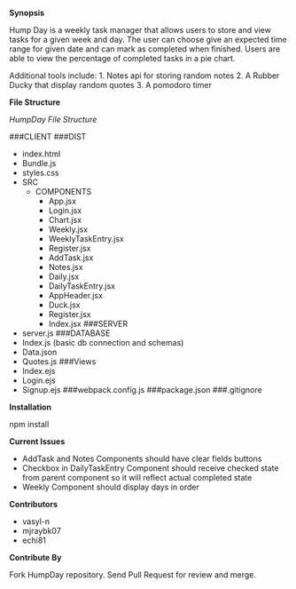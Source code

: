 **Synopsis**

Hump Day is a weekly task manager that allows users to store and view tasks for a given week and day.
The user can choose give an expected time range for given date and can mark as completed when finished.
Users are able to view the percentage of completed tasks in a pie chart.

Additional tools include:
    1. Notes api for storing random notes
    2. A Rubber Ducky that display random quotes
    3. A pomodoro timer

**File Structure**

*HumpDay File Structure*

###CLIENT
###DIST
  - index.html
  - Bundle.js
  - styles.css
  - SRC
    - COMPONENTS
      - App.jsx
      - Login.jsx
      - Chart.jsx
      - Weekly.jsx
      - WeeklyTaskEntry.jsx
      - Register.jsx
      - AddTask.jsx
      - Notes.jsx
      - Daily.jsx
      - DailyTaskEntry.jsx
      - AppHeader.jsx
      - Duck.jsx
      - Register.jsx
      - Index.jsx
###SERVER
  - server.js
###DATABASE
  - Index.js (basic db connection and schemas)
  - Data.json
  - Quotes.js
###Views
  - Index.ejs
  - Login.ejs
  - Signup.ejs
###webpack.config.js
###package.json
###.gitignore


**Installation**

npm install

**Current Issues**

- AddTask and Notes Components should have clear fields buttons
- Checkbox in DailyTaskEntry Component should receive checked state from parent component so it will reflect actual completed state
- Weekly Component should display days in order


**Contributors**
- vasyl-n
- mjraybk07
- echi81


**Contribute By**

Fork HumpDay repository. Send Pull Request for review and merge.











